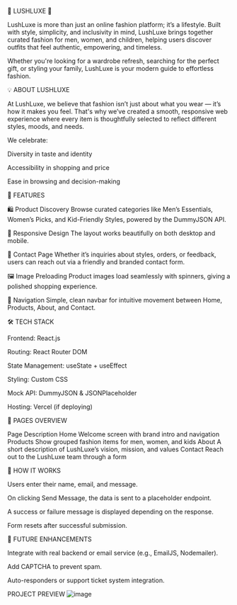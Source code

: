 🌿 LUSHLUXE 🌿

LushLuxe is more than just an online fashion platform; it’s a lifestyle. Built with style, simplicity, and inclusivity in mind, LushLuxe brings together curated fashion for men, women, and children, helping users discover outfits that feel authentic, empowering, and timeless.

Whether you're looking for a wardrobe refresh, searching for the perfect gift, or styling your family, LushLuxe is your modern guide to effortless fashion.


💡 ABOUT LUSHLUXE

At LushLuxe, we believe that fashion isn’t just about what you wear — it’s how it makes you feel. That's why we’ve created a smooth, responsive web experience where every item is thoughtfully selected to reflect different styles, moods, and needs.

We celebrate:

Diversity in taste and identity

Accessibility in shopping and price

Ease in browsing and decision-making


🔧 FEATURES

🛍 Product Discovery
Browse curated categories like Men’s Essentials, Women’s Picks, and Kid-Friendly Styles, powered by the DummyJSON API.

📱 Responsive Design
The layout works beautifully on both desktop and mobile.

💬 Contact Page
Whether it’s inquiries about styles, orders, or feedback, users can reach out via a friendly and branded contact form.

🖼 Image Preloading
Product images load seamlessly with spinners, giving a polished shopping experience.

🧭 Navigation
Simple, clean navbar for intuitive movement between Home, Products, About, and Contact.


🛠️ TECH STACK

Frontend: React.js

Routing: React Router DOM

State Management: useState + useEffect

Styling: Custom CSS

Mock API: DummyJSON & JSONPlaceholder

Hosting: Vercel (if deploying)


🚀 PAGES OVERVIEW

Page	Description
Home	Welcome screen with brand intro and navigation
Products	Show grouped fashion items for men, women, and kids
About	A short description of LushLuxe’s vision, mission, and values
Contact	Reach out to the LushLuxe team through a form



📝 HOW IT WORKS

Users enter their name, email, and message.

On clicking Send Message, the data is sent to a placeholder endpoint.

A success or failure message is displayed depending on the response.

Form resets after successful submission.



🔮 FUTURE ENHANCEMENTS

Integrate with real backend or email service (e.g., EmailJS, Nodemailer).

Add CAPTCHA to prevent spam.

Auto-responders or support ticket system integration.

PROJECT PREVIEW
![image](https://github.com/user-attachments/assets/05942b7f-62ce-4378-8865-804139f840af)

